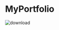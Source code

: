 # MyPortfolio
![download](https://github.com/rafsanopi/MyPortfolio/assets/45880457/e2ed2a39-7203-466b-aa27-b80a92dbed88)
